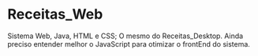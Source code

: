 # Receitas_Web
Sistema Web, Java, HTML e CSS; O mesmo do Receitas_Desktop.
Ainda preciso entender melhor o JavaScript para otimizar o frontEnd do sistema.
